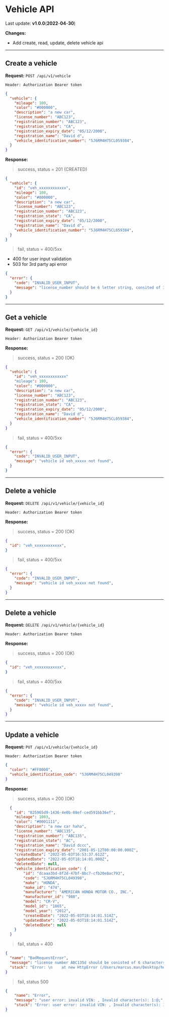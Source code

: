 # Vehicle API

Last update: **v1**.**0.0**(**2022**-**04**-**30**)

**Changes:**

- Add create, read, update, delete vehicle api

---

## Create a vehicle

**Request:**
`POST /api/v1/vehicle`

```
Header: Authorization Bearer token
```

```json
{
  "vehicle": {
    "mileage": 100,
    "color": "#000000",
    "description": "a new car",
    "license_number": "ABC123",
    "registration_number": "ABC123",
    "registration_state": "CA",
    "registration_expiry_date": "05/12/2000",
    "registration_name": "David d",
    "vehicle_identification_number": "5J6RM4H75CL059384",
  }
}
```

**Response:**

> success, status = 201 (CREATED)

```json
{
  "vehicle": {
    "id": "veh_xxxxxxxxxxxx",
    "mileage": 100,
    "color": "#000000",
    "description": "a new car",
    "license_number": "ABC123",
    "registration_number": "ABC123",
    "registration_state": "CA",
    "registration_expiry_date": "05/12/2000",
    "registration_name": "David d",
    "vehicle_identification_number": "5J6RM4H75CL059384",
  }
}
```

> fail, status = 400/5xx

- 400 for user input validation
- 503 for 3rd party api error

```json
{
  "error": {
    "code": "INVALID_USER_INPUT",
    "message": "license_number should be 6 letter string, consited of 3 number and 3 character",
  }
}
```

---

## Get a vehicle

**Request:**
`GET /api/v1/vehicle/{vehicle_id}`

```
Header: Authorization Bearer token
```

**Response:**

> success, status = 200 (OK)

```json
{
  "vehicle": {
    "id": "veh_xxxxxxxxxxxx"
    "mileage": 100,
    "color": "#000000",
    "description": "a new car",
    "license_number": "ABC123",
    "registration_number": "ABC123",
    "registration_state": "CA",
    "registration_expiry_date": "05/12/2000",
    "registration_name": "David d",
    "vehicle_identification_number": "5J6RM4H75CL059384",
  }
}
```

> fail, status = 400/5xx

```json
{
  "error": {
    "code": "INVALID_USER_INPUT",
    "message": "vehicle id veh_xxxxx not found",
  }
}
```

---

## Delete a vehicle

**Request:**
`DELETE /api/v1/vehicle/{vehicle_id}`

```
Header: Authorization Bearer token
```

**Response:**

> success, status = 200 (OK)

```json
{
  "id": "veh_xxxxxxxxxxxx",
}
```

> fail, status = 400/5xx

```json
{
  "error": {
    "code": "INVALID_USER_INPUT",
    "message": "vehicle id veh_xxxxx not found",
  }
}
```

---

## Delete a vehicle

**Request:**
`DELETE /api/v1/vehicle/{vehicle_id}`

```
Header: Authorization Bearer token
```

**Response:**

> success, status = 200 (OK)

```json
{
  "id": "veh_xxxxxxxxxxxx",
}
```

> fail, status = 400/5xx

```json
{
  "error": {
    "code": "INVALID_USER_INPUT",
    "message": "vehicle id veh_xxxxx not found",
  }
}
```

---

## Update a vehicle

**Request:**
`PUT /api/v1/vehicle/{vehicle_id}`

```
Header: Authorization Bearer token
```

```json
{
  "color": "#FF0000",
  "vehicle_identification_code": "5J6RM4H75CL049398"
}
```

**Response:**

> success, status = 200 (OK)

```json
  {
    "id": "825965d9-1436-4e0b-88ef-ced591bb36ef",
    "mileage": 1003,
    "color": "#0001111",
    "description": "a new car haha",
    "license_number": "ABC135",
    "registration_number": "ABC135",
    "registration_state": "AC",
    "registration_name": "David dccc",
    "registration_expiry_date": "2001-05-12T00:00:00.000Z",
    "createdDate": "2022-05-03T16:53:37.612Z",
    "updatedDate": "2022-05-03T18:14:01.000Z",
    "deletedDate": null,
    "vehicle_identification_code": {
        "id": "dcaaa3bd-8f2d-47bf-8bc7-cfb20e8ac793",
        "code": "5J6RM4H75CL049398",
        "make": "HONDA",
        "make_id": "474",
        "manufacturer": "AMERICAN HONDA MOTOR CO., INC.",
        "manufacturer_id": "988",
        "model": "CR-V",
        "model_id": "1865",
        "model_year": "2012",
        "createdDate": "2022-05-03T18:14:01.514Z",
        "updatedDate": "2022-05-03T18:14:01.514Z",
        "deletedDate": null
    }
  }
```

> fail, status = 400

```json
{
  "name": "BadRequestError",
  "message": "license number ABC135d should be conisted of 6 characters",
  "stack": "Error: \n    at new HttpError (/Users/marcus.man/Desktop/home/hiring-backend-assessment/node_modules/src/http-error/HttpError.ts:16:18)\n    at new BadRequestError (/Users/marcus.man/Desktop/home/hiring-backend-assessment/node_modules/src/http-error/BadRequestError.ts:10:5)\n    at VehicleController.<anonymous> (/Users/marcus.man/Desktop/home/hiring-backend-assessment/src/api/controllers/assessment-entity/vehicle/index.ts:84:15)\n    at Generator.next (<anonymous>)\n    at fulfilled (/Users/marcus.man/Desktop/home/hiring-backend-assessment/node_modules/tslib/tslib.js:114:62)\n    at processTicksAndRejections (internal/process/task_queues.js:95:5)"
}
```

> fail, status 500
```json
{
    "name": "Error",
    "message": "user error: invalid VIN: , Invalid character(s): 1:@;",
    "stack": "Error: user error: invalid VIN: , Invalid character(s): 1:@;\n    at VehicleIdentificationCodeController.<anonymous> (/Users/marcus.man/Desktop/home/hiring-backend-assessment/src/api/controllers/assessment-entity/vehicle-identification-code/index.ts:61:14)\n    at Generator.next (<anonymous>)\n    at fulfilled (/Users/marcus.man/Desktop/home/hiring-backend-assessment/node_modules/tslib/tslib.js:114:62)\n    at processTicksAndRejections (internal/process/task_queues.js:95:5)"
}
```
